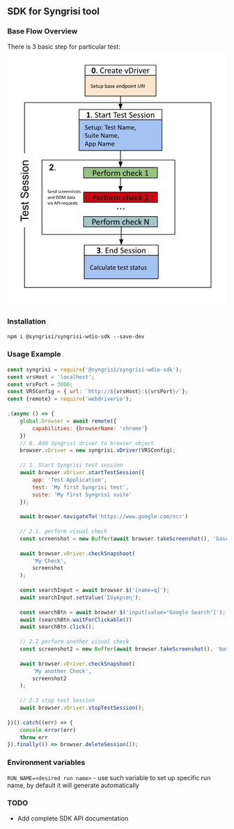 ## SDK for Syngrisi tool

### Base Flow Overview
There is 3 basic step for particular test:
![syngrisi flow](./docs/flow.png)

### Installation
```shell script
npm i @syngrisi/syngrisi-wdio-sdk --save-dev
```
### Usage Example

```javascript
const syngrisi = require('@syngrisi/syngrisi-wdio-sdk');
const vrsHost = 'localhost';
const vrsPort = 3000;
const VRSConfig = { url: `http://${vrsHost}:${vrsPort}/`};
const {remote} = require('webdriverio');

;(async () => {
    global.browser = await remote({
        capabilities: {browserName: 'chrome'}
    })
    // 0. Add Syngrisi driver to browser object
    browser.vDriver = new syngrisi.vDriver(VRSConfig);

    // 1. Start Syngrisi test session
    await browser.vDriver.startTestSession({
        app: 'Test Application',
        test: 'My first Syngrisi test',
        suite: 'My first Syngrisi suite'
    });

    await browser.navigateTo('https://www.google.com/ncr')

    // 2.1. perform visual check
    const screenshot = new Buffer(await browser.takeScreenshot(), 'base64');

    await browser.vDriver.checkSnapshoot(
        'My Check',
        screenshot
    );

    const searchInput = await browser.$('[name=q]');
    await searchInput.setValue('Σύγκριση');

    const searchBtn = await browser.$('input[value="Google Search"]');
    await (searchBtn.waitForClickable())
    await searchBtn.click();

    // 2.2 perform another visual check
    const screenshot2 = new Buffer(await browser.takeScreenshot(), 'base64');

    await browser.vDriver.checkSnapshoot(
        'My another Check',
        screenshot2
    );

    // 2.3 stop test Session
    await browser.vDriver.stopTestSession();

})().catch((err) => {
    console.error(err)
    throw err
}).finally(() => browser.deleteSession());
```

 ### Environment variables

`RUN_NAME=<desired run name>` - use such variable to set up specific run name, by default it will generate automatically

### TODO 
* Add complete SDK API documentation
